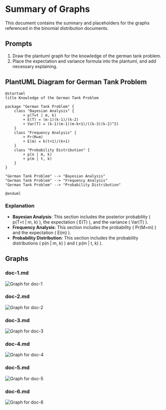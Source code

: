 # Summary of Graphs

This document contains the summary and placeholders for the graphs referenced in the binomial distribution documents.

## Prompts

1. Draw the plantuml graph for the knowledge of the german tank problem.
2. Place the expectation and variance formula into the plantuml, and add necessary explaining.

## PlantUML Diagram for German Tank Problem

```plantuml
@startuml
title Knowledge of the German Tank Problem

package "German Tank Problem" {
    class "Bayesian Analysis" {
        + p(T=t | m, k)
        + E(T) = (m-1)(k-1)/(k-2)
        + Var(T) = (k-1)(m-1)(m-k+1)/((k-3)(k-2)^2)
    }
    class "Frequency Analysis" {
        + Pr(M=m)
        + E(m) = k(t+1)/(k+1)
    }
    class "Probability Distribution" {
        + p(n | m, k)
        + p(m | t, k)
    }
}

"German Tank Problem" --> "Bayesian Analysis"
"German Tank Problem" --> "Frequency Analysis"
"German Tank Problem" --> "Probability Distribution"

@enduml
```

### Explanation

- **Bayesian Analysis**: This section includes the posterior probability \( p(T=t | m, k) \), the expectation \( E(T) \), and the variance \( Var(T) \).
- **Frequency Analysis**: This section includes the probability \( Pr(M=m) \) and the expectation \( E(m) \).
- **Probability Distribution**: This section includes the probability distributions \( p(n | m, k) \) and \( p(m | t, k) \).

## Graphs

### doc-1.md

![Graph for doc-1](./binomial-distribution-img/doc-1-graph.png)

### doc-2.md

![Graph for doc-2](./binomial-distribution-img/doc-2-graph.png)

### doc-3.md

![Graph for doc-3](./binomial-distribution-img/doc-3-graph.png)

### doc-4.md

![Graph for doc-4](./binomial-distribution-img/doc-4-graph.png)

### doc-5.md

![Graph for doc-5](./binomial-distribution-img/doc-5-graph.png)

### doc-6.md

![Graph for doc-6](./binomial-distribution-img/doc-6-graph.png)
